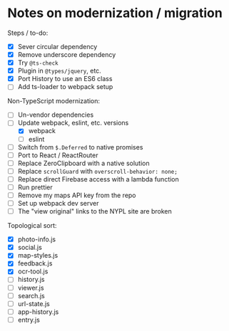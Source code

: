 # Notes on modernization / migration

Steps / to-do:

- [x] Sever circular dependency
- [x] Remove underscore dependency
- [x] Try `@ts-check`
- [x] Plugin in `@types/jquery`, etc.
- [x] Port History to use an ES6 class
- [ ] Add ts-loader to webpack setup

Non-TypeScript modernization:

- [ ] Un-vendor dependencies
- [ ] Update webpack, eslint, etc. versions
  - [x] webpack
  - [ ] eslint
- [ ] Switch from `$.Deferred` to native promises
- [ ] Port to React / ReactRouter
- [ ] Replace ZeroClipboard with a native solution
- [ ] Replace `scrollGuard` with `overscroll-behavior: none;`
- [ ] Replace direct Firebase access with a lambda function
- [ ] Run prettier
- [ ] Remove my maps API key from the repo
- [ ] Set up webpack dev server
- [ ] The "view original" links to the NYPL site are broken

Topological sort:

- [x] photo-info.js
- [x] social.js
- [x] map-styles.js
- [x] feedback.js
- [x] ocr-tool.js
- [ ] history.js
- [ ] viewer.js
- [ ] search.js
- [ ] url-state.js
- [ ] app-history.js
- [ ] entry.js
